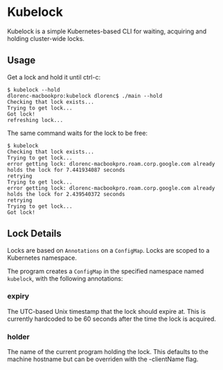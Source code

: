 # Kubelock

Kubelock is a simple Kubernetes-based CLI for waiting, acquiring and holding cluster-wide locks.

## Usage

Get a lock and hold it until ctrl-c:

```shell
$ kubelock --hold
dlorenc-macbookpro:kubelock dlorenc$ ./main --hold
Checking that lock exists...
Trying to get lock...
Got lock!
refreshing lock...
```

The same command waits for the lock to be free:

```shell
$ kubelock
Checking that lock exists...
Trying to get lock...
error getting lock: dlorenc-macbookpro.roam.corp.google.com already holds the lock for 7.441934087 seconds
retrying
Trying to get lock...
error getting lock: dlorenc-macbookpro.roam.corp.google.com already holds the lock for 2.439540372 seconds
retrying
Trying to get lock...
Got lock!
```

## Lock Details

Locks are based on `Annotations` on a `ConfigMap`.
Locks are scoped to a Kubernetes namespace.

The program creates a `ConfigMap` in the specified namespace named `kubelock`, with the following annotations:

### expiry

The UTC-based Unix timestamp that the lock should expire at.
This is currently hardcoded to be 60 seconds after the time the lock is acquired.

### holder

The name of the current program holding the lock. This defaults to the machine hostname but can be overriden with the -clientName flag.
